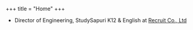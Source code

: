 +++
title = "Home"
+++

- Director of Engineering, StudySapuri K12 & English at [Recruit Co., Ltd](https://www.recruit.co.jp/)
